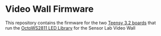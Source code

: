 # Video Wall Firmware

This repository contains the firmware for the two [Teensy 3.2 boards](https://www.pjrc.com/store/teensy32.html)
that run the [OctoWS2811 LED Library](https://www.pjrc.com/teensy/td_libs_OctoWS2811.html) for the Sensor Lab
Video Wall
